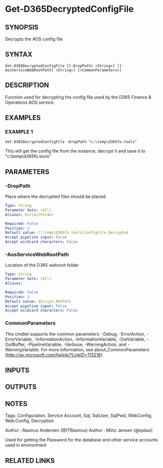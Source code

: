 ﻿---
external help file: d365fo.tools-help.xml
Module Name: d365fo.tools
online version:
schema: 2.0.0
---

# Get-D365DecryptedConfigFile

## SYNOPSIS
Decrypts the AOS config file

## SYNTAX

```
Get-D365DecryptedConfigFile [[-DropPath] <String>] [[-AosServiceWebRootPath] <String>] [<CommonParameters>]
```

## DESCRIPTION
Function used for decrypting the config file used by the D365 Finance & Operations AOS service

## EXAMPLES

### EXAMPLE 1
```
Get-D365DecryptedConfigFile -DropPath "c:\temp\d365fo.tools"
```

This will get the config file from the instance, decrypt it and save it to "c:\temp\d365fo.tools"

## PARAMETERS

### -DropPath
Place where the decrypted files should be placed

```yaml
Type: String
Parameter Sets: (All)
Aliases: ExtractFolder

Required: False
Position: 2
Default value: C:\temp\d365fo.tools\ConfigFile_Decrypted
Accept pipeline input: False
Accept wildcard characters: False
```

### -AosServiceWebRootPath
Location of the D365 webroot folder

```yaml
Type: String
Parameter Sets: (All)
Aliases:

Required: False
Position: 3
Default value: $Script:AOSPath
Accept pipeline input: False
Accept wildcard characters: False
```

### CommonParameters
This cmdlet supports the common parameters: -Debug, -ErrorAction, -ErrorVariable, -InformationAction, -InformationVariable, -OutVariable, -OutBuffer, -PipelineVariable, -Verbose, -WarningAction, and -WarningVariable.
For more information, see about_CommonParameters (http://go.microsoft.com/fwlink/?LinkID=113216).

## INPUTS

## OUTPUTS

## NOTES
Tags: Configuration, Service Account, Sql, SqlUser, SqlPwd, WebConfig, Web.Config, Decryption

Author : Rasmus Andersen (@ITRasmus)
Author : Mötz Jensen (@splaxi)

Used for getting the Password for the database and other service accounts used in environment

## RELATED LINKS
